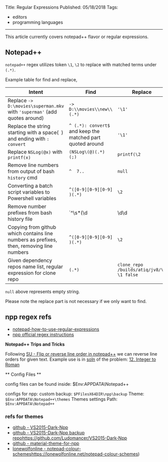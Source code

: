 Title: Regular Expressions
Published: 05/18/2018
Tags:
  - editors
  - programming languages
---
This article currently covers notepad++ flavor or regular expressions.

## Notepad++
`notepad++` regex utilizes token `\1`, `\2` to replace with matched terms under `(.*)`.

Example table for find and replace,

| Intent                               |          Find         |    Replace   |
|--------------------------------------|-----------------------|--------------|
| Replace `-> D:\movies\superman.mkv` with `'superman'` (add quotes around) | `-> D:\\movies\\new\\(.*)` | `'\1'` |
| Replace the string starting with a space(` `) and ending with `: convert` | `^ (.*): convert$` and keep the matched part quoted around | `'\1'` |
| Replace `NSLog(@x)` with `printf(x)` | `(NSLog\(@)(.*) (;)`  | `printf(\2`  |
| Remove line numbers from output of bash `history` cmd | `^  7..` | `null`   |
| Converting a batch script variables to Powershell variables | `^([0-9][0-9][0-9] )(.*)`  | `\2`  |
| Remove number prefixes from bash history file | `^\s*(\d|\d\d|\d\d\d)\s\s(\S)` | `\2` |
| Copying from github which contains line numbers as prefixes, then, removing line numbers | `^([0-9][0-9][0-9] )(.*)` | `\2` |
| Given dependency repos name list, regular expression for clone repo | `(.*)` | `clone_repo /builds/atiq/jv8/\1 \1 false` |

`null` above represents empty string.

Please note the replace part is not necessary if we only want to find.



## npp regex refs
- [notepad-how-to-use-regular-expressions](http://markantoniou.blogspot.com/2008/06/notepad-how-to-use-regular-expressions.html)
- [npp official regex instructions](http://docs.notepad-plus-plus.org/index.php/Regular_Expressions)

**Notepad++ Trips and Tricks**

Following [SU - Flip or reverse line order in notepad++](https://superuser.com/questions/331098/flip-or-reverse-line-order-in-notepad) we can reverse line orders for given text. Example use is in [soln](https://github.com/atiq-cs/Problem-Solving/blob/master/general-solving/leetcode/0012_integer-to-roman.cs) of the problem: [12. Integer to Roman](https://leetcode.com/problems/integer-to-roman)

** Config Files **

config files can be found inside: $Env:APPDATA\Notepad++

configs for npp: custom backup: `$PFilesX64DIR\npp\backup`
Theme: `$Env:APPDATA\Notepad++\themes`
Themes settings Path: `$Env:APPDATA\Notepad++`

### refs for themes
- [github - VS2015-Dark-Npp](https://github.com/cydh/VS2015-Dark-Npp)
- [github - VS2015-Dark-Npp backup repo]()https://github.com/Ludomancer/VS2015-Dark-Npp
- [github - material-theme-for-npp](https://github.com/naderi/material-theme-for-npp)
- [lonewolfonline - notepad-colour-schemes]()https://lonewolfonline.net/notepad-colour-schemes)
